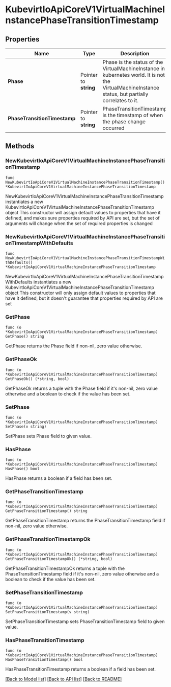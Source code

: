 # KubevirtIoApiCoreV1VirtualMachineInstancePhaseTransitionTimestamp

## Properties

Name | Type | Description | Notes
------------ | ------------- | ------------- | -------------
**Phase** | Pointer to **string** | Phase is the status of the VirtualMachineInstance in kubernetes world. It is not the VirtualMachineInstance status, but partially correlates to it. | [optional] 
**PhaseTransitionTimestamp** | Pointer to **string** | PhaseTransitionTimestamp is the timestamp of when the phase change occurred | [optional] [default to "{}"]

## Methods

### NewKubevirtIoApiCoreV1VirtualMachineInstancePhaseTransitionTimestamp

`func NewKubevirtIoApiCoreV1VirtualMachineInstancePhaseTransitionTimestamp() *KubevirtIoApiCoreV1VirtualMachineInstancePhaseTransitionTimestamp`

NewKubevirtIoApiCoreV1VirtualMachineInstancePhaseTransitionTimestamp instantiates a new KubevirtIoApiCoreV1VirtualMachineInstancePhaseTransitionTimestamp object
This constructor will assign default values to properties that have it defined,
and makes sure properties required by API are set, but the set of arguments
will change when the set of required properties is changed

### NewKubevirtIoApiCoreV1VirtualMachineInstancePhaseTransitionTimestampWithDefaults

`func NewKubevirtIoApiCoreV1VirtualMachineInstancePhaseTransitionTimestampWithDefaults() *KubevirtIoApiCoreV1VirtualMachineInstancePhaseTransitionTimestamp`

NewKubevirtIoApiCoreV1VirtualMachineInstancePhaseTransitionTimestampWithDefaults instantiates a new KubevirtIoApiCoreV1VirtualMachineInstancePhaseTransitionTimestamp object
This constructor will only assign default values to properties that have it defined,
but it doesn't guarantee that properties required by API are set

### GetPhase

`func (o *KubevirtIoApiCoreV1VirtualMachineInstancePhaseTransitionTimestamp) GetPhase() string`

GetPhase returns the Phase field if non-nil, zero value otherwise.

### GetPhaseOk

`func (o *KubevirtIoApiCoreV1VirtualMachineInstancePhaseTransitionTimestamp) GetPhaseOk() (*string, bool)`

GetPhaseOk returns a tuple with the Phase field if it's non-nil, zero value otherwise
and a boolean to check if the value has been set.

### SetPhase

`func (o *KubevirtIoApiCoreV1VirtualMachineInstancePhaseTransitionTimestamp) SetPhase(v string)`

SetPhase sets Phase field to given value.

### HasPhase

`func (o *KubevirtIoApiCoreV1VirtualMachineInstancePhaseTransitionTimestamp) HasPhase() bool`

HasPhase returns a boolean if a field has been set.

### GetPhaseTransitionTimestamp

`func (o *KubevirtIoApiCoreV1VirtualMachineInstancePhaseTransitionTimestamp) GetPhaseTransitionTimestamp() string`

GetPhaseTransitionTimestamp returns the PhaseTransitionTimestamp field if non-nil, zero value otherwise.

### GetPhaseTransitionTimestampOk

`func (o *KubevirtIoApiCoreV1VirtualMachineInstancePhaseTransitionTimestamp) GetPhaseTransitionTimestampOk() (*string, bool)`

GetPhaseTransitionTimestampOk returns a tuple with the PhaseTransitionTimestamp field if it's non-nil, zero value otherwise
and a boolean to check if the value has been set.

### SetPhaseTransitionTimestamp

`func (o *KubevirtIoApiCoreV1VirtualMachineInstancePhaseTransitionTimestamp) SetPhaseTransitionTimestamp(v string)`

SetPhaseTransitionTimestamp sets PhaseTransitionTimestamp field to given value.

### HasPhaseTransitionTimestamp

`func (o *KubevirtIoApiCoreV1VirtualMachineInstancePhaseTransitionTimestamp) HasPhaseTransitionTimestamp() bool`

HasPhaseTransitionTimestamp returns a boolean if a field has been set.


[[Back to Model list]](../README.md#documentation-for-models) [[Back to API list]](../README.md#documentation-for-api-endpoints) [[Back to README]](../README.md)


